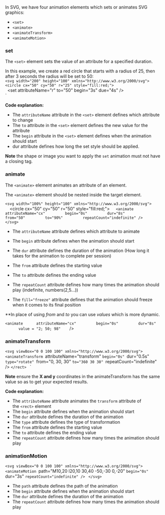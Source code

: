 In SVG, we have four animation elements which sets or animates SVG graphics:

- `<set>`
- `<animate>`
- `<animateTransform>`
- `<animateMotion>`

### set

The `<set>` element sets the value of an attribute for a specified duration.

In this example, we create a red circle that starts with a radius of 25, then after 3 seconds the radius will be set to 50:
`<svg width="200" height="100" xmlns="http://www.w3.org/2000/svg">  <circle cx="50" cy="50" r="25" style="fill:red;">  
 `<set attributeName="r" to="50" begin="3s" due="4s" />  
`</svg>

**Code explanation:**

- The `attributeName` attribute in the `<set>` element defines which attribute to change
- The `to` attribute in the `<set>` element defines the new value for the attribute
- The `begin` attribute in the `<set>` element defines when the animation should start
- dur attribute defines how long the set style should be applied.

**Note** the shape or image you want to apply the `set` animation must not have a closing tag.


### animate

The `<animate>` element animates an attribute of an element.

The `<animate>` element should be nested inside the target element.

`<svg width="100%" height="100" xmlns="http://www.w3.org/2000/svg">  
  `<circle cx="50" cy="50" r="50" style="fill:red;"> 
    `<animate      attributeName="cx"  
      begin="0s"  
      dur="8s"  
      from="50"  
      to="90%"  
      repeatCount="indefinite" />  
  `</circle>  
`</svg> `

- The `attributeName` attribute defines which attribute to animate

- The `begin` attribute defines when the animation should start

- The `dur` attribute defines the duration of the animation (How long it takes for the animation to complete per session)

- The `from` attribute defines the starting value

- The `to` attribute defines the ending value

- The `repeatCount` attribute defines how many times the animation should play (indefinite, numbers(2,5...))

- The `fill="freeze"` attribute defines that the animation should freeze when it comes to its final position

**In place of using *from* and *to* you can use *values* which is more dynamic.

`<animate      attributeName="cx"  
      begin="0s"  
      dur="8s"  
      value = "2; 50; 98"  
 `/>

### animateTransform

` <svg viewBox="0 0 100 100" xmlns="http://www.w3.org/2000/svg">
  `<rect x="30" y="30" height="110" width="110" style="stroke:green;fill:red">
    `<animateTransform
    `attributeName="transform"
     `begin="0s"
    `dur="0.5s"
    `type="rotate"
    `from="0, 30, 30"
    `to="360 30 30"
    `repeatCount="indefinite" />
  `</rect>
`</svg> `

**Note** ensure the **X and y** coordinates in the animateTransform has the same value so as to get your expected results.

**Code explanation:**

- The `attributeName` attribute animates the `transform` attribute of the `<rect>` element
- The `begin` attribute defines when the animation should start
- The `dur` attribute defines the duration of the animation
- The `type` attribute defines the type of transformation
- The `from` attribute defines the starting value
- The `to` attribute defines the ending value
- The `repeatCount` attribute defines how many times the animation should play

### animationMotion

`<svg viewBox="0 0 100 100" xmlns="http://www.w3.org/2000/svg">
  `<rect height="20" width="20" style="stroke:green;fill:red">
    `<animateMotion
      `path="M10,20 l20,10 30,40 -50,-30 0,-20"
      `begin="0s"
      `dur="3s"
    `repeatCount="indefinite" />
  `</rect>
`</svg>`

- The `path` attribute defines the path of the animation
- The `begin` attribute defines when the animation should start
- The `dur` attribute defines the duration of the animation
- The `repeatCount` attribute defines how many times the animation should play